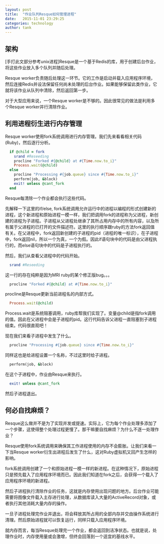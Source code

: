 ```yaml
---
layout: post
title:  "作业队列Resque如何管理进程"
date:   2015-11-01 23:29:25
categories: technology
author: tank
---
```


## 架构

[手打此文部分参考unix进程]Resque是一个基于Redis的库，用于创建后台作业，将这些作业放入多个队列并随后处理。

Resque worker负责随后处理这一环节。它的工作是启动并载入应用程序环境，然后连接Redis并设法保留任何尚未处理的后台作业。如果能够保留此类作业，它就将该作业从队列中清除，然后返回第一步。

对于大型应用来说，一个Resque worker是不够的。因此很常见的做法是利用多个Resque worker并行清除作业。

## 利用进程衍生进行内存管理

Resque worker使用fork系统调用进行内存管理。我们先来看看相关代码(Ruby)，然后逐行分析。

```ruby
  if @child = fork
    srand #Reseeding
    procline "Forked #{@child} at #{Time.now.to_i}"
    Process.wait(@child)
  else
    procline "Processing #{job.queue} since #{Time.now.to_i}"
    perform(job, &block)
    exit! unless @cant_fork
  end
```

Resque每清除一个作业都会执行这些代码。

先解释一下这里的if/else, fork系统调用允许运行中的进程以编程的形式创建新的进程，这个新进程和原始进程一模一样，我们把调用fork的进程称为父进程，新创建的进程为子进程。子进程从父进程处继承了其所占用内存中的所有内容，以及所有属于父进程的已打开的文件描述符。这里的执行顺序跟ruby的方法fork返回值有关。在父进程中，fork返回新创建的子进程的pid（进程的唯一标识），在子进程中，fork返回nil，所以一个为真，一个为假。因此if语句块中的代码是由父进程执行的，而else语句块中的代码是子进程执行的。

然后，我们从查看父进程中的代码开始。

```ruby
  srand #Reseeding
```
这一行的存在纯粹是因为MRI ruby的某个修正版bug。。。

```ruby
  procline "Forked #{@child} at #{Time.now.to_i}"
```
procline是Resque更新当前进程名的内部方式。

```ruby
  Process.wait(@child)
```
Process.wait是系统阻塞调用，ruby库帮我们实现了。变量@child是指fork调用的值。因此在父进程中会是子进程的pid。这行代码告诉父进程一直阻塞到子进程结束。代码很直观吧！

现在我们来看子进程中发生了什么。

```ruby
  procline "Processing #{job.queue} since #{Time.now.to_i}"
```
同样这也是给进程设置一个名称，不过这里时给子进程。

```ruby
  perform(job, &block)
```
在这个子进程中，作业由Resque来执行。

```ruby
  exit! unless @cant_fork
```
然后子进程退出。

## 何必自找麻烦？
Resque这么做并不是为了实现并发或提速。实际上，它为每个作业处理多添加了一个步骤，这使得整个处理过程更慢了。那干嘛要自找麻烦？为什么不逐一处理作业？

Resque使用fork系统调用来确保其工作进程使用的内存不会膨胀。让我们来看一下当Resque worker衍生出进程后发生了什么，这对Ruby虚拟机又回产生怎样的影响。

fork系统调用创建了一个和原始进程一模一样的新进程。在这种情况下，原始进程只是预先载入了应用程序环境而已。因此我们知道在fork之后，会获得一个载入了应用程序环境的新进程。

然后子进程执行清除作业的任务，这就是内存使用出现问题的地方。后台作业可能需要将图像文件载入主存进行处理，从数据库读入大量的ActiveRecord对象，或者执行其他消耗大量内存的操作。

一旦子进程处理完作业并退出，将会释放其所占用的全部内存并交由操作系统进行清理。然后原始进程就可以恢复运行，同样只载入应用程序环境。

就内存而言，每当Resque处理完一个作业，都会返回到洁净状态。也就是说，处理作业时，内存使用量或会激增，但终会回落到一个适宜的基线水平。

